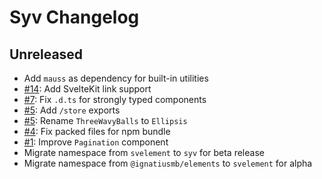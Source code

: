 # Syv Changelog

## Unreleased

- Add `mauss` as dependency for built-in utilities
- [#14](https://github.com/ignatiusmb/syv/pull/14): Add SvelteKit link support
- [#7](https://github.com/ignatiusmb/syv/pull/7): Fix `.d.ts` for strongly typed components
- [#5](https://github.com/ignatiusmb/syv/pull/5): Add `/store` exports
- [#5](https://github.com/ignatiusmb/syv/pull/5): Rename `ThreeWavyBalls` to `Ellipsis`
- [#4](https://github.com/ignatiusmb/syv/pull/4): Fix packed files for npm bundle
- [#1](https://github.com/ignatiusmb/syv/pull/1): Improve `Pagination` component
- Migrate namespace from `svelement` to `syv` for beta release
- Migrate namespace from `@ignatiusmb/elements` to `svelement` for alpha
